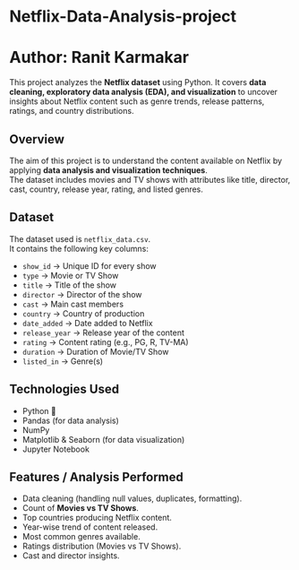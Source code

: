 # Netflix-Data-Analysis-project
# Author: Ranit Karmakar

This project analyzes the **Netflix dataset** using Python. It covers **data cleaning, exploratory data analysis (EDA), and visualization** to uncover insights about Netflix content such as genre trends, release patterns, ratings, and country distributions.

## Overview
The aim of this project is to understand the content available on Netflix by applying **data analysis and visualization techniques**.  
The dataset includes movies and TV shows with attributes like title, director, cast, country, release year, rating, and listed genres.

## Dataset
The dataset used is `netflix_data.csv`.  
It contains the following key columns:
- `show_id` → Unique ID for every show  
- `type` → Movie or TV Show  
- `title` → Title of the show  
- `director` → Director of the show  
- `cast` → Main cast members  
- `country` → Country of production  
- `date_added` → Date added to Netflix  
- `release_year` → Release year of the content  
- `rating` → Content rating (e.g., PG, R, TV-MA)  
- `duration` → Duration of Movie/TV Show  
- `listed_in` → Genre(s)  

## Technologies Used
- Python 🐍  
- Pandas (for data analysis)  
- NumPy  
- Matplotlib & Seaborn (for data visualization)  
- Jupyter Notebook  

## Features / Analysis Performed
- Data cleaning (handling null values, duplicates, formatting).  
- Count of **Movies vs TV Shows**.  
- Top countries producing Netflix content.  
- Year-wise trend of content released.  
- Most common genres available.  
- Ratings distribution (Movies vs TV Shows).  
- Cast and director insights.  
